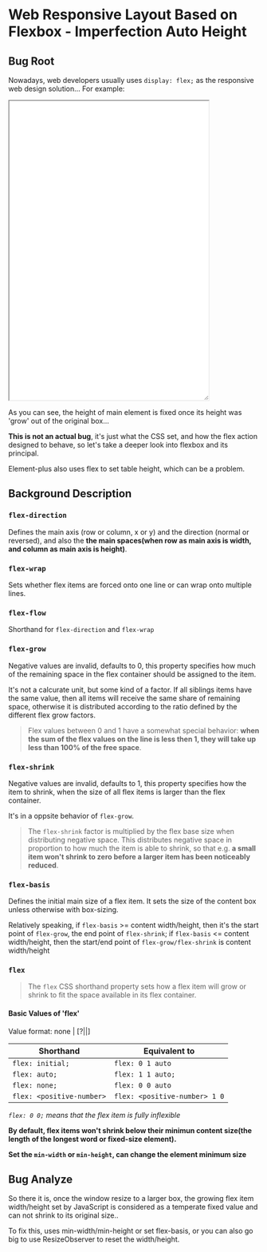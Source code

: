 # Web Responsive Layout Based on Flexbox - Imperfection Auto Height

## Bug Root

Nowadays, web developers usually uses `display: flex;` as the responsive web design solution... For example:

<iframe src="./examples/20210716.html" style="width: 400px; height: 600px; overflow: auto; resize: both;"></iframe>

As you can see, the height of main element is fixed once its height was 'grow' out of the original box...

**This is not an actual bug**, it's just what the CSS set, and how the flex action designed to behave, so let's take a deeper look into flexbox and its principal.

Element-plus also uses flex to set table height, which can be a problem.

## Background Description

### `flex-direction`

Defines the main axis (row or column, x or y) and the direction (normal or reversed), and also the **the main spaces(when row as main axis is width, and column as main axis is height)**.

### `flex-wrap`

Sets whether flex items are forced onto one line or can wrap onto multiple lines.

### `flex-flow`

Shorthand for `flex-direction` and `flex-wrap`

### `flex-grow`

Negative values are invalid, defaults to 0, this property specifies how much of the remaining space in the flex container should be assigned to the item.

It's not a calcurate unit, but some kind of a factor. If all siblings items have the same value, then all items will receive the same share of remaining space, otherwise it is distributed according to the ratio defined by the different flex grow factors.

> Flex values between 0 and 1 have a somewhat special behavior: **when the sum of the flex values on the line is less then 1, they will take up less than 100% of the free space**.

### `flex-shrink`

Negative values are invalid, defaults to 1, this property specifies how the item to shrink, when the size of all flex items is larger than the flex container.

It's in a oppsite behavior of `flex-grow`.

> The `flex-shrink` factor is multiplied by the flex base size when distributing negative space. This distributes negative space in proportion to how much the item is able to shrink, so that e.g. **a small item won't shrink to zero before a larger item has been noticeably reduced**.

### `flex-basis`

Defines the initial main size of a flex item. It sets the size of the content box unless otherwise with box-sizing.

Relatively speaking, if `flex-basis` >= content width/height, then it's the start point of `flex-grow`, the end point of `flex-shrink`; if `flex-basis` <= content width/height, then the start/end point of `flex-grow/flex-shrink` is content width/height

### `flex`

> The `flex` CSS shorthand property sets how a flex item will grow or shrink to fit the space available in its flex container.

#### Basic Values of 'flex'

Value format: none | [<flex-grow><flex-shrink>?||<flex-basis>]

| Shorthand                 | Equivalent to                 |
| ------------------------- | ----------------------------- |
| `flex: initial;`          | `flex: 0 1 auto`              |
| `flex: auto;`             | `flex: 1 1 auto;`             |
| `flex: none;`             | `flex: 0 0 auto`              |
| `flex: <positive-number>` | `flex: <positive-number> 1 0` |

_`flex: 0 0;` means that the flex item is fully inflexible_

**By default, flex items won't shrink below their minimun content size(the length of the longest word or fixed-size element).**

**Set the `min-width` or `min-height`, can change the element minimum size**

## Bug Analyze

So there it is, once the window resize to a larger box, the growing flex item width/height set by JavaScript is considered as a temperate fixed value and can not shrink to its original size..

To fix this, uses min-width/min-height or set flex-basis, or you can also go big to use ResizeObserver to reset the width/height.
